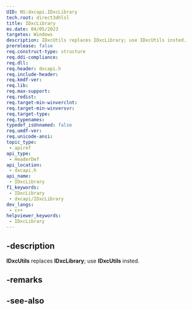 ```yaml
---
UID: NS:dxcapi.IDxcLibrary
tech.root: direct3dhlsl
title: IDxcLibrary
ms.date: 04/05/2023
targetos: Windows
description: IDxcUtils replaces IDxcLibrary; use IDxcUtils insted.
prerelease: false
req.construct-type: structure
req.ddi-compliance: 
req.dll: 
req.header: dxcapi.h
req.include-header: 
req.kmdf-ver: 
req.lib: 
req.max-support: 
req.redist: 
req.target-min-winverclnt: 
req.target-min-winversvr: 
req.target-type: 
req.typenames: 
typedef_isUnnamed: false
req.umdf-ver: 
req.unicode-ansi: 
topic_type:
 - apiref
api_type:
 - HeaderDef
api_location:
 - dxcapi.h
api_name:
 - IDxcLibrary
f1_keywords:
 - IDxcLibrary
 - dxcapi/IDxcLibrary
dev_langs:
 - c++
helpviewer_keywords:
 - IDxcLibrary
---
```


## -description

**IDxcUtils** replaces **IDxcLibrary**; use **IDxcUtils** insted.

## -remarks

## -see-also
